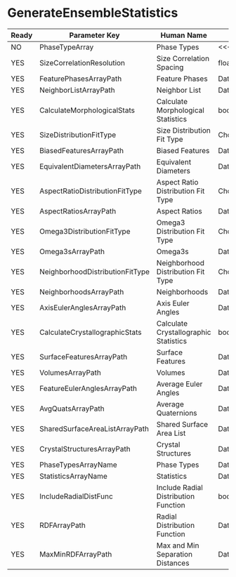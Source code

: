 # GenerateEnsembleStatistics

| Ready | Parameter Key | Human Name | Parameter Type | Parameter Class |
|-------|---------------|------------|-----------------|----------------|
| NO | PhaseTypeArray | Phase Types | <<<NOT_IMPLEMENTED>>> | PhaseTypeSelectionFilterParameter |
| YES | SizeCorrelationResolution | Size Correlation Spacing | float32 | Float32Parameter |
| YES | FeaturePhasesArrayPath | Feature Phases | DataPath | ArraySelectionParameter |
| YES | NeighborListArrayPath | Neighbor List | DataPath | ArraySelectionParameter |
| YES | CalculateMorphologicalStats | Calculate Morphological Statistics | bool | BoolParameter |
| YES | SizeDistributionFitType | Size Distribution Fit Type | ChoicesParameter::ValueType | ChoicesParameter |
| YES | BiasedFeaturesArrayPath | Biased Features | DataPath | ArraySelectionParameter |
| YES | EquivalentDiametersArrayPath | Equivalent Diameters | DataPath | ArraySelectionParameter |
| YES | AspectRatioDistributionFitType | Aspect Ratio Distribution Fit Type | ChoicesParameter::ValueType | ChoicesParameter |
| YES | AspectRatiosArrayPath | Aspect Ratios | DataPath | ArraySelectionParameter |
| YES | Omega3DistributionFitType | Omega3 Distribution Fit Type | ChoicesParameter::ValueType | ChoicesParameter |
| YES | Omega3sArrayPath | Omega3s | DataPath | ArraySelectionParameter |
| YES | NeighborhoodDistributionFitType | Neighborhood Distribution Fit Type | ChoicesParameter::ValueType | ChoicesParameter |
| YES | NeighborhoodsArrayPath | Neighborhoods | DataPath | ArraySelectionParameter |
| YES | AxisEulerAnglesArrayPath | Axis Euler Angles | DataPath | ArraySelectionParameter |
| YES | CalculateCrystallographicStats | Calculate Crystallographic Statistics | bool | BoolParameter |
| YES | SurfaceFeaturesArrayPath | Surface Features | DataPath | ArraySelectionParameter |
| YES | VolumesArrayPath | Volumes | DataPath | ArraySelectionParameter |
| YES | FeatureEulerAnglesArrayPath | Average Euler Angles | DataPath | ArraySelectionParameter |
| YES | AvgQuatsArrayPath | Average Quaternions | DataPath | ArraySelectionParameter |
| YES | SharedSurfaceAreaListArrayPath | Shared Surface Area List | DataPath | ArraySelectionParameter |
| YES | CrystalStructuresArrayPath | Crystal Structures | DataPath | ArraySelectionParameter |
| YES | PhaseTypesArrayName | Phase Types | DataPath | ArrayCreationParameter |
| YES | StatisticsArrayName | Statistics | DataPath | ArrayCreationParameter |
| YES | IncludeRadialDistFunc | Include Radial Distribution Function | bool | BoolParameter |
| YES | RDFArrayPath | Radial Distribution Function | DataPath | ArraySelectionParameter |
| YES | MaxMinRDFArrayPath | Max and Min Separation Distances | DataPath | ArraySelectionParameter |
